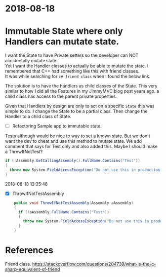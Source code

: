 # 2018-08-18 

# Immutable State where only Handlers can mutate state.

I want the State to have Private setters so the developer can NOT accidentally mutate state.  
Yet I want the Handler classes to actually be able to mutate the state.
I remembered that C++ had something like this with friend classes.  
It was while searching for `c# friend class` when I found the below link.

The solution is to have the handlers as child classes of the State.
This very similar to how I did all the Features in my JimmyMVC blog post years ago.
a child class has access to the parent private properties.

Given that Handlers by design are only to act on a specific  `State` this was simple to do.
I change the State to be a partial class.
Then change the Handler to a child class of State.

- [ ] Refactoring Sample app to immutable state.

Tests although would be nice to way to set a known state.
But we don't want the dev to cheat and use this method to mutate state.
We add comment that says for Test only and also added this.  Maybe I should make a ThrowIfNotTest?


```csharp
if (!Assembly.GetCallingAssembly().FullName.Contains("Test"))
{
  throw new System.FieldAccessException("Do not use this in production. This method is intended for Test access only!");
}
```

2018-08-18 13:35:48

- [x] ThrowIfNotTestAssembly


```csharp
    public void ThrowIfNotTestAssembly(Assembly aAssembly)
    {
      if (!aAssembly.FullName.Contains("Test"))
      {
        throw new System.FieldAccessException("Do not use this in production. This method is intended for Test access only!");
      }
    }
```


# References

Friend class.
https://stackoverflow.com/questions/204739/what-is-the-c-sharp-equivalent-of-friend
